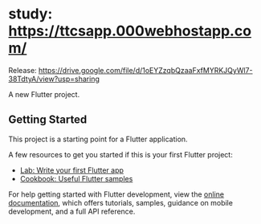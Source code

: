# study: https://ttcsapp.000webhostapp.com/
Release: https://drive.google.com/file/d/1oEYZzqbQzaaFxfMYRKJQyWl7-38TdtyA/view?usp=sharing

A new Flutter project.

## Getting Started

This project is a starting point for a Flutter application.

A few resources to get you started if this is your first Flutter project:

- [Lab: Write your first Flutter app](https://docs.flutter.dev/get-started/codelab)
- [Cookbook: Useful Flutter samples](https://docs.flutter.dev/cookbook)

For help getting started with Flutter development, view the
[online documentation](https://docs.flutter.dev/), which offers tutorials,
samples, guidance on mobile development, and a full API reference.
